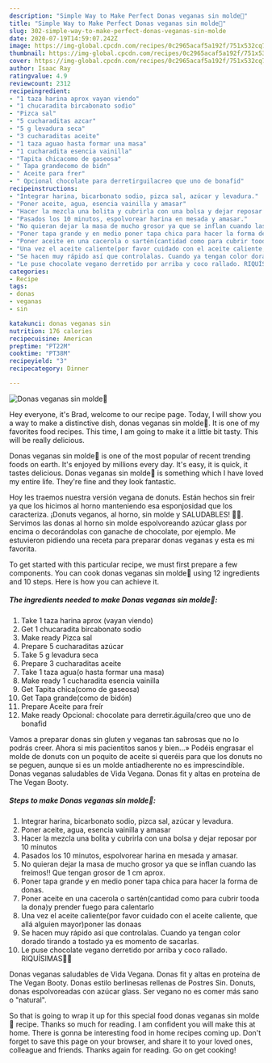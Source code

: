 ```yaml
---
description: "Simple Way to Make Perfect Donas veganas sin molde🍩"
title: "Simple Way to Make Perfect Donas veganas sin molde🍩"
slug: 302-simple-way-to-make-perfect-donas-veganas-sin-molde
date: 2020-07-19T14:59:07.242Z
image: https://img-global.cpcdn.com/recipes/0c2965acaf5a192f/751x532cq70/donas-veganas-sin-molde🍩-foto-principal.jpg
thumbnail: https://img-global.cpcdn.com/recipes/0c2965acaf5a192f/751x532cq70/donas-veganas-sin-molde🍩-foto-principal.jpg
cover: https://img-global.cpcdn.com/recipes/0c2965acaf5a192f/751x532cq70/donas-veganas-sin-molde🍩-foto-principal.jpg
author: Isaac Ray
ratingvalue: 4.9
reviewcount: 2312
recipeingredient:
- "1 taza harina aprox vayan viendo"
- "1 chucaradita bircabonato sodio"
- "Pizca sal"
- "5 cucharaditas azcar"
- "5 g levadura seca"
- "3 cucharaditas aceite"
- "1 taza aguao hasta formar una masa"
- "1 cucharadita esencia vainilla"
- "Tapita chicacomo de gaseosa"
- " Tapa grandecomo de bidn"
- " Aceite para frer"
- " Opcional chocolate para derretirguilacreo que uno de bonafid"
recipeinstructions:
- "Integrar harina, bicarbonato sodio, pizca sal, azúcar y levadura."
- "Poner aceite, agua, esencia vainilla y amasar"
- "Hacer la mezcla una bolita y cubrirla con una bolsa y dejar reposar por 10 minutos"
- "Pasados los 10 minutos, espolvorear harina en mesada y amasar."
- "No quieran dejar la masa de mucho grosor ya que se inflan cuando las freímos!! Que tengan grosor de 1 cm aprox."
- "Poner tapa grande y en medio poner tapa chica para hacer la forma de donas."
- "Poner aceite en una cacerola o sartén(cantidad como para cubrir tooda la dona)y prender fuego para calentarlo"
- "Una vez el aceite caliente(por favor cuidado con el aceite caliente, que allá alguien mayor)poner las donaas"
- "Se hacen muy rápido así que controlalas. Cuando ya tengan color dorado tirando a tostado ya es momento de sacarlas."
- "Le puse chocolate vegano derretido por arriba y coco rallado. RIQUÍSIMAS🤩🍩"
categories:
- Recipe
tags:
- donas
- veganas
- sin

katakunci: donas veganas sin 
nutrition: 176 calories
recipecuisine: American
preptime: "PT22M"
cooktime: "PT38M"
recipeyield: "3"
recipecategory: Dinner

---
```



![Donas veganas sin molde🍩](https://img-global.cpcdn.com/recipes/0c2965acaf5a192f/751x532cq70/donas-veganas-sin-molde🍩-foto-principal.jpg)

Hey everyone, it's Brad, welcome to our recipe page. Today, I will show you a way to make a distinctive dish, donas veganas sin molde🍩. It is one of my favorites food recipes. This time, I am going to make it a little bit tasty. This will be really delicious.

Donas veganas sin molde🍩 is one of the most popular of recent trending foods on earth. It's enjoyed by millions every day. It's easy, it is quick, it tastes delicious. Donas veganas sin molde🍩 is something which I have loved my entire life. They're fine and they look fantastic.

Hoy les traemos nuestra versión vegana de donuts. Están hechos sin freir ya que los hicimos al horno manteniendo esa esponjosidad que los caracteriza. ¡Donuts veganos, al horno, sin molde y SALUDABLES! 🍩✨. Servimos las donas al horno sin molde espolvoreando azúcar glass por encima o decorándolas con ganache de chocolate, por ejemplo. Me estuvieron pidiendo una receta para preparar donas veganas y esta es mi favorita.


To get started with this particular recipe, we must first prepare a few components. You can cook donas veganas sin molde🍩 using 12 ingredients and 10 steps. Here is how you can achieve it.

<!--inarticleads1-->

##### The ingredients needed to make Donas veganas sin molde🍩:

1. Take 1 taza harina aprox (vayan viendo)
1. Get 1 chucaradita bircabonato sodio
1. Make ready Pizca sal
1. Prepare 5 cucharaditas azúcar
1. Take 5 g levadura seca
1. Prepare 3 cucharaditas aceite
1. Take 1 taza agua(o hasta formar una masa)
1. Make ready 1 cucharadita esencia vainilla
1. Get Tapita chica(como de gaseosa)
1. Get  Tapa grande(como de bidón)
1. Prepare  Aceite para freír
1. Make ready  Opcional: chocolate para derretir.águila/creo que uno de bonafid


Vamos a preparar donas sin gluten y veganas tan sabrosas que no lo podrás creer. Ahora si mis pacientitos sanos y bien…» Podéis engrasar el molde de donuts con un poquito de aceite si queréis para que los donuts no se peguen, aunque si es un molde antiadherente no es imprescindible. Donas veganas saludables de Vida Vegana. Donas fit y altas en proteína de The Vegan Booty. 

<!--inarticleads2-->

##### Steps to make Donas veganas sin molde🍩:

1. Integrar harina, bicarbonato sodio, pizca sal, azúcar y levadura.
1. Poner aceite, agua, esencia vainilla y amasar
1. Hacer la mezcla una bolita y cubrirla con una bolsa y dejar reposar por 10 minutos
1. Pasados los 10 minutos, espolvorear harina en mesada y amasar.
1. No quieran dejar la masa de mucho grosor ya que se inflan cuando las freímos!! Que tengan grosor de 1 cm aprox.
1. Poner tapa grande y en medio poner tapa chica para hacer la forma de donas.
1. Poner aceite en una cacerola o sartén(cantidad como para cubrir tooda la dona)y prender fuego para calentarlo
1. Una vez el aceite caliente(por favor cuidado con el aceite caliente, que allá alguien mayor)poner las donaas
1. Se hacen muy rápido así que controlalas. Cuando ya tengan color dorado tirando a tostado ya es momento de sacarlas.
1. Le puse chocolate vegano derretido por arriba y coco rallado. RIQUÍSIMAS🤩🍩


Donas veganas saludables de Vida Vegana. Donas fit y altas en proteína de The Vegan Booty. Donas estilo berlinesas rellenas de Postres Sin. Donuts, donas espolvoreadas con azúcar glass. Ser vegano no es comer más sano o &#34;natural&#34;. 

So that is going to wrap it up for this special food donas veganas sin molde🍩 recipe. Thanks so much for reading. I am confident you will make this at home. There is gonna be interesting food in home recipes coming up. Don't forget to save this page on your browser, and share it to your loved ones, colleague and friends. Thanks again for reading. Go on get cooking!

